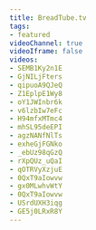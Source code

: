 ```yaml
---
title: BreadTube.tv
tags:
- featured
videoChannel: true
videoIframe: false
videos:
- SEMB1Ky2n1E
- GjNILjFters
- qipuoA9QJeQ
- Z1EplpE1Wy8
- oY1JWInbr6k
- v6lzbIw7eFc
- H94mfxMTmc4
- mhSL95deEPI
- agzNANfNlTs
- exheGjFGNko
- _ebUz98qGzQ
- rXpQUz_uQaI
- qOTRVyXzjuE
- 0QxT9aIowvw
- gx0MLwhvWtY
- 0QxT9aIowvw
- USrdUXH3iqg
- GE5j0LRxR8Y
---
```

